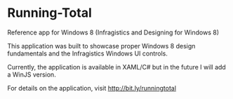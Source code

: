 Running-Total
=============

Reference app for Windows 8 (Infragistics and Designing for Windows 8)

This application was built to showcase proper Windows 8 design fundamentals and the Infragistics Windows UI controls.

Currently, the application is available in XAML/C# but in the future I will add a WinJS version.

For details on the application, visit http://bit.ly/runningtotal
